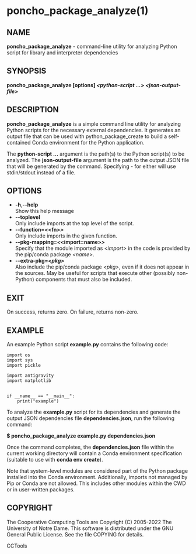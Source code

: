 






















# poncho_package_analyze(1)

## NAME

**poncho_package_analyze** - command-line utility for analyzing Python script for library and interpreter dependencies

## SYNOPSIS

**poncho_package_analyze [options] _&lt;python-script ...&gt;_  _&lt;json-output-file&gt;_**

## DESCRIPTION

**poncho_package_analyze** is a simple command line utility for analyzing Python scripts for the necessary external dependencies. It generates an output file that can be used with python_package_create to build a self-contained Conda environment for the Python application.

The **python-script ...** argument is the path(s) to the Python script(s) to be analyzed. The **json-output-file** argument is the path to the output JSON file that will be generated by the command. Specifying - for either will use stdin/stdout instead of a file.

## OPTIONS


- **-h**,**--help**<br /> Show this help message
- **--toplevel**<br /> Only include imports at the top level of the script.
- **--function=_&lt;_&lt;fn&gt;_&gt;_**<br /> Only include imports in the given function.
- **--pkg-mapping=_&lt;_&lt;import=name&gt;_&gt;_**<br /> Specify that the module imported as _&lt;import&gt;_ in the code is provided by the pip/conda package _&lt;name&gt;_.
- **--extra-pkg=_&lt;pkg&gt;_**<br /> Also include the pip/conda package _&lt;pkg&gt;_, even if it does not appear in the sources. May be useful for scripts that execute other (possibly non-Python) components that must also be included.


## EXIT

On success, returns zero. On failure, returns non-zero.

## EXAMPLE
An example Python script **example.py** contains the following code:

```
import os
import sys
import pickle

import antigravity
import matplotlib


if __name__ == "__main__":
    print("example")
```

To analyze the **example.py** script for its dependencies and generate the output JSON dependencies file **dependencies.json**, run the following command:

**$ poncho_package_analyze example.py dependencies.json**

Once the command completes, the **dependencies.json** file within the current working directory will contain a Conda environment specification
(suitable to use with **conda env create**).

Note that system-level modules are considered part of the Python package installed into the Conda environment.
Additionally, imports not managed by Pip or Conda are not allowed.
This includes other modules within the CWD or in user-written packages.


## COPYRIGHT

The Cooperative Computing Tools are Copyright (C) 2005-2022 The University of Notre Dame.  This software is distributed under the GNU General Public License.  See the file COPYING for details.

CCTools

